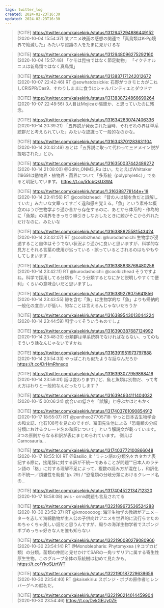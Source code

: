```yaml
---
tags: twitter_log
created: 2024-02-23T16:30
updated: 2024-02-23T16:30
---
```


> [!CITE] https://twitter.com/kaisekiriu/status/1312647294886449152 (2020-10-04 15:54:37)
> 某アニメ映画の感想の関連で「真鳥類はK-Pg境界で絶滅した」みたいな認識の人をたまに見かけるな

> [!CITE] https://twitter.com/kaisekiriu/status/1312648096275292160 (2020-10-04 15:57:48)
> 「クモは昆虫ではなく節足動物」
> 「イクチオルニスは新鳥類ではなく真鳥類」

> [!CITE] https://twitter.com/kaisekiriu/status/1313837171242012672 (2020-10-07 22:42:46)
> RT @sowhatdosickie: 石野がつきモヒカがこねしCRISPR/Cas9、すわりしままに食うはシャルパンティエとダウドナ

> [!CITE] https://twitter.com/kaisekiriu/status/1313838724866699264 (2020-10-07 22:48:56)
> 3人目はMojicaか張鋒か、と思っていたのに残念。

> [!CITE] https://twitter.com/kaisekiriu/status/1316342830747406336 (2020-10-14 20:39:21)
> 「五界説が発表された当時、それぞれの界は単系統群だと考えられていた」みたいな認識って一般的なのかな。

> [!CITE] https://twitter.com/kaisekiriu/status/1316343701283631104 (2020-10-14 20:42:49)
> あとは「五界説に取って代わって三ドメイン説が提唱された」とか。

> [!CITE] https://twitter.com/kaisekiriu/status/1316350037442486272 (2020-10-14 21:08:00)
> @GdNt_ONM3_Ru はい。たとえばWhittaker (1969)は動物界・植物界・菌界について「多系統（polyphyletic）」であると明記しています。
> https://t.co/51obQkU3W4

> [!CITE] https://twitter.com/kaisekiriu/status/1.316388778144e+18 (2020-10-14 23:41:56)
> RT @coolbizhead: 「昔の人は鯨を魚だと誤解していた」みたいな文章ってすごく違和感を覚える。「魚」という素朴な概念のほうが生物学より遥か昔から存在するのに、あとから体系的・作為的に「魚類」の境界をきっちり線引きしなおしたときに鯨がそこから外れただけなのに、みたいな

> [!CITE] https://twitter.com/kaisekiriu/status/1316388825581543424 (2020-10-14 23:42:07)
> RT @coolbizhead: @kurodashoichi 生物学が浸透すること自体はそうでない状況より遥かに良いと思いますが、科学的な見方とそれる言葉の使用が劣っている・誤っているとされるのはもやもやしてしまいます…

> [!CITE] https://twitter.com/kaisekiriu/status/1316388838768480256 (2020-10-14 23:42:11)
> RT @kurodashoichi: @coolbizhead そうですよね。科学で採用してる分類も「こう分類するとなにかと説明しやすくて便利」くらいの意味合いだと思いますし。

> [!CITE] https://twitter.com/kaisekiriu/status/1316389278075641856 (2020-10-14 23:43:55)
> 鯨を含む「魚」は生物学的な「魚」よりも帰納的一般化の度合いが低い、的なことは言えるんじゃないだろうか

> [!CITE] https://twitter.com/kaisekiriu/status/1316389543013044224 (2020-10-14 23:44:59)
> 科学ってそういうものでしょ

> [!CITE] https://twitter.com/kaisekiriu/status/1316390387687124992 (2020-10-14 23:48:20)
> 分類群は単系統群でなければならない、ってのもそういう話なんじゃないですかね

> [!CITE] https://twitter.com/kaisekiriu/status/1316391951973797888 (2020-10-14 23:54:33)
> やっぱこれも似たような話なんだろか
> https://t.co/DrHmRhnsqo

> [!CITE] https://twitter.com/kaisekiriu/status/1316393077959868416 (2020-10-14 23:59:01)
> 話は変わりますけど、魚と魚類は別物だ、って考え方はわりと一般的なんだったりします？

> [!CITE] https://twitter.com/kaisekiriu/status/1316394934111404032 (2020-10-15 00:06:24)
> 度合いの低さを「誤解」と呼ぶかはともかく

> [!CITE] https://twitter.com/kaisekiriu/status/1317403761090854912 (2020-10-17 18:55:07)
> RT @pantheo27705718: やっと日本古生物学会の和文誌、化石108号を見たのですが、冨田先生他による「恐竜類の分岐分類におけるクレード名の和訳について」という解説文が載っています。
> 3つの原則からなる和訳が表にまとめられています。
> 例えば Carnosauria…

> [!CITE] https://twitter.com/kaisekiriu/status/1317403772100866048 (2020-10-17 18:55:10)
> RT @Basilio_II: "ラテン語の分類名をカタカナ表記する際に，接尾辞に対する訳が不統一であることが問題""日本人のラテン語の「格」に対する理解不足によって，複数の読み方が混在し，和訳化の不統一／煩雑性を助長"(p. 29) / “恐竜類の分岐分類におけるクレード名の…

> [!CITE] https://twitter.com/kaisekiriu/status/1317404522134712320 (2020-10-17 18:58:08)
> avis・ornis問題も言及されてる

> [!CITE] https://twitter.com/kaisekiriu/status/1322189673536524288 (2020-10-30 23:52:37)
> RT @kmoooooog: 海洋生物学の教師がアニメーターを志して海綿動物が主人公の子供向けアニメを世界的に流行らせたのめちゃくちゃ美しい話だと思うんですが、周りの海洋生物学者でスポンジボブめっちゃ好きな人を誰も知らない

> [!CITE] https://twitter.com/kaisekiriu/status/1322190080279080960 (2020-10-30 23:54:14)
> RT @Monoblepharis: Phytomyxea (ネコブカビ類）の分類。菌類の仲間と見せかけてSARの一角リザリアに属する寄生性原生生物。このグループ全体の系統樹は初めて見たかも。
> https://t.co/YkoSLtrtWT

> [!CITE] https://twitter.com/kaisekiriu/status/1322190187229638656 (2020-10-30 23:54:40)
> RT @kaisekiriu: スポンジ・ボブの原作者ヒレンバーグへの献名だ。

> [!CITE] https://twitter.com/kaisekiriu/status/1322190214014459904 (2020-10-30 23:54:46)
> https://t.co/DvkGEUy0ZE
